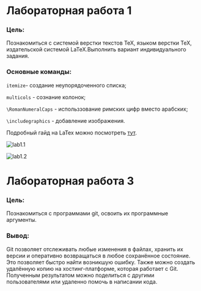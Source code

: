 # Лабораторная работа 1

### Цель:
Познакомиться с системой верстки текстов TeX, языком верстки TeX, издательской системой LaTeX.Выполнить вариант индивидуального задания.

### Основные команды:
`itemize`- создание неупорядоченного списка;

`multicols` - сознание колонок;

`\RomanNumeralCaps` - использзование римских цифр вместо арабских;

`\includegraphics` - добавление изображения.

Подробный гайд на LaTex можно посмотреть [тут](https://www.overleaf.com/learn/latex/Learn_LaTeX_in_30_minutes).

![lab1.1](https://github.com/iis-42x70x/RPIIS/blob/Белковская_М/lab_3/Снимок%20экрана%202024-10-23%20063913.png)

![lab1.2](https://github.com/iis-42x70x/RPIIS/blob/Белковская_М/lab_3/Снимок%20экрана%202024-10-23%20063948.png)

# Лабораторная работа 3

### Цель:
Познакомиться с программами git, освоить их программные аргументы.
### Вывод:
Git позволяет отслеживать любые изменения в файлах, хранить их версии и оперативно возвращаться в любое сохранённое состояние. Это позволяет быстро найти возникшую ошибку. Также можно создать удалённую копию на хостинг-платформе, которая работает с Git. Полученным результатом можно поделиться с другими пользователями или удаленно помочь в написании кода.
